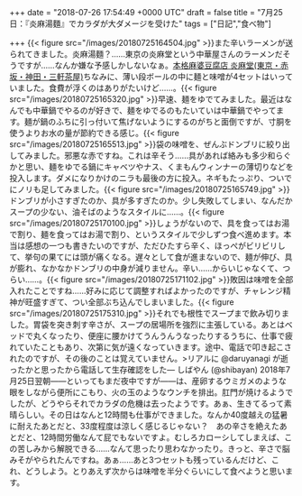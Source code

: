 
+++
date = "2018-07-26 17:54:49 +0000 UTC"
draft = false
title = "7月25日：『炎麻湯麵』でカラダが大ダメージを受けた"
tags = ["日記","食べ物"]

+++
{{< figure src="/images/20180725164504.jpg"  >}}また辛いラーメンが送られてきました。炎麻湯麵？……東京の炎麻堂という中華屋さんのラーメンだそうですが……なんか嫌な予感しかしないなぁ。[本格麻婆豆腐店 炎麻堂(東京・赤坂・神田・三軒茶屋)](http://www.enma-do.com/)ちなみに、薄い段ボールの中に麺と味噌が4セットはいっていました。食費が浮くのはありがたいけど……。{{< figure src="/images/20180725165320.jpg"  >}}早速、麺をゆでてみました。最近はなんでも中華鍋でやるのが好きで、麺をゆでるのもたいていは中華鍋でやってます。麺が鍋のふちに引っ付いて焦げないようにするのがちと面倒ですが、寸胴を使うよりお水の量が節約できる感じ。{{< figure src="/images/20180725165513.jpg"  >}}袋の味噌を、ぜんぶドンブリに絞り出してみました。邪悪な赤ですね。これは辛そう……具があれば絡みも多少和らぐかと思い、麺をゆでる鍋にキャベツやナス、くまもんウィンナーの薄切りなどを投入します。ダメになりかけのニラも最後の方に投入。ネギもたっぷり、ついでにノリも足してみました。{{< figure src="/images/20180725165749.jpg"  >}}ドンブリが小さすぎたのか、具が多すぎたのか。少し失敗してしまい、なんだかスープの少ない、油そばのようなスタイルに……。{{< figure src="/images/20180725170100.jpg"  >}}しょうがないので、具を食ってはお湯で割り、麺を食ってはお湯で割り、というスタイルで少しずつ食べ進めます。本当は感想の一つも書きたいのですが、ただひたすら辛く、ほっぺがビリビリして、挙句の果てには頭が痛くなる。遅々として食が進まないので、麺が伸び、具が膨れ、なかなかドンブリの中身が減りません。辛い……からいじゃなくて、つらい……。{{< figure src="/images/20180725171102.jpg"  >}}敗因は味噌を全部入れたことですね……好みに応じて調整すればよかったのですが、チャレンジ精神が旺盛すぎて、つい全部ぶち込んでしまいました。{{< figure src="/images/20180725175310.jpg"  >}}それでも根性でスープまで飲み切りました。胃袋を突き刺す辛さが、スープの居場所を強烈に主張している。あとはベッドで丸くなったり、便座に腰かけてうんうんうなったりするうちに、仕事で疲れていたこともあり、次第に気が遠くなっていきます。途中、電話で叩き起こされたのですが、その後のことは覚えていません。>リアルに @daruyanagi が逝ったかと思ったから電話して生存確認をした— しばやん (@shibayan) 2018年7月25日<script async="" src="https://platform.twitter.com/widgets.js" charset="utf-8"></script>翌朝――といってもまだ夜中ですが――は、産卵するウミガメのような眼をしながら便所にこもり、火の玉のようなウンチを排出。肛門が焼けるようでしたが、どうやらそれでカラダの危機は去ったようです。あぁ、生きてるって素晴らしい。その日はなんと12時間も仕事ができました。なんか40度越えの猛暑に耐えたあとだと、33度程度は涼しく感じるじゃない？　あの辛さを絶えたあとだと、12時間労働なんて屁でもないですよ。むしろカローシしてしまえば、この苦しみから解脱できる……なんて思ったり思わなかったり。きっと、辛さで脳みそがやられたんですね。あぁ……あと3つセットも残っているんだけど、これ、どうしよう。とりあえず次からは味噌を半分ぐらいにして食べようと思います。


